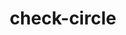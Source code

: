 ---
title: check-circle
unicode_regular: \eaaf
unicode_bold: \eaad
unicode_solid: \eab0
unicode_brand: 
---
